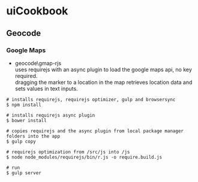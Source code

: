 # uiCookbook

## Geocode

### Google Maps
 
* 	geocode\gmap-rjs  
	uses requirejs with an async plugin to load the google maps api, no key required.  
	dragging the marker to a location in the map retrieves location data and sets values in text inputs.   
```
# installs requirejs, requirejs optimizer, gulp and browsersync
$ npm install

# installs requirejs async plugin
$ bower install

# copies requirejs and the async plugin from local package manager folders into the app
$ gulp copy

# requirejs optimization from /src/js into /js
$ node node_modules/requirejs/bin/r.js -o require.build.js

# run
$ gulp server
```
